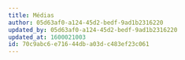 ```yaml
---
title: Médias
author: 05d63af0-a124-45d2-bedf-9ad1b2316220
updated_by: 05d63af0-a124-45d2-bedf-9ad1b2316220
updated_at: 1600021003
id: 70c9abc6-e716-44db-a03d-c483ef23c061
---
```

